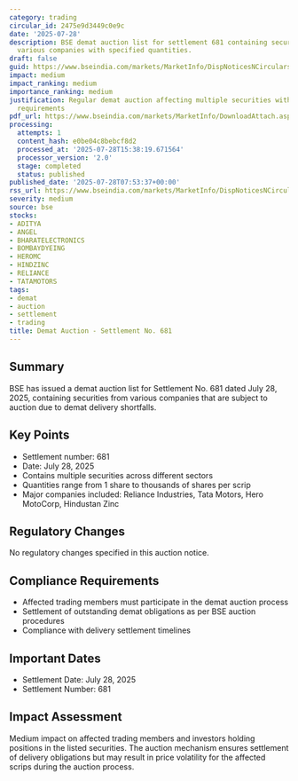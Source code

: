 ```yaml
---
category: trading
circular_id: 2475e9d3449c0e9c
date: '2025-07-28'
description: BSE demat auction list for settlement 681 containing securities from
  various companies with specified quantities.
draft: false
guid: https://www.bseindia.com/markets/MarketInfo/DispNoticesNCirculars.aspx?Noticeid={879CB48A-9D6A-48E5-A05E-190421E3CF9C}&noticeno=20250728-8&dt=07/28/2025&icount=8&totcount=66&flag=0
impact: medium
impact_ranking: medium
importance_ranking: medium
justification: Regular demat auction affecting multiple securities with specific settlement
  requirements
pdf_url: https://www.bseindia.com/markets/MarketInfo/DownloadAttach.aspx?id=20250728-8&attachedId=b3a072ef-778f-49fc-9452-64a41e7adc71
processing:
  attempts: 1
  content_hash: e0be04c8bebcf8d2
  processed_at: '2025-07-28T15:38:19.671564'
  processor_version: '2.0'
  stage: completed
  status: published
published_date: '2025-07-28T07:53:37+00:00'
rss_url: https://www.bseindia.com/markets/MarketInfo/DispNoticesNCirculars.aspx?Noticeid={879CB48A-9D6A-48E5-A05E-190421E3CF9C}&noticeno=20250728-8&dt=07/28/2025&icount=8&totcount=66&flag=0
severity: medium
source: bse
stocks:
- ADITYA
- ANGEL
- BHARATELECTRONICS
- BOMBAYDYEING
- HEROMC
- HINDZINC
- RELIANCE
- TATAMOTORS
tags:
- demat
- auction
- settlement
- trading
title: Demat Auction - Settlement No. 681
---
```


## Summary

BSE has issued a demat auction list for Settlement No. 681 dated July 28, 2025, containing securities from various companies that are subject to auction due to demat delivery shortfalls.

## Key Points

- Settlement number: 681
- Date: July 28, 2025
- Contains multiple securities across different sectors
- Quantities range from 1 share to thousands of shares per scrip
- Major companies included: Reliance Industries, Tata Motors, Hero MotoCorp, Hindustan Zinc

## Regulatory Changes

No regulatory changes specified in this auction notice.

## Compliance Requirements

- Affected trading members must participate in the demat auction process
- Settlement of outstanding demat obligations as per BSE auction procedures
- Compliance with delivery settlement timelines

## Important Dates

- Settlement Date: July 28, 2025
- Settlement Number: 681

## Impact Assessment

Medium impact on affected trading members and investors holding positions in the listed securities. The auction mechanism ensures settlement of delivery obligations but may result in price volatility for the affected scrips during the auction process.